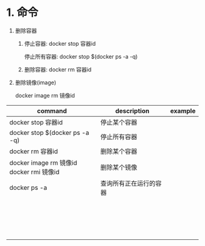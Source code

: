 # 1. 命令

1. 删除容器

   1. 停止容器: docker stop 容器id

      停止所有容器: docker stop $(docker ps -a -q)

   2. 删除容器: docker rm 容器id

2. 删除镜像(image) 

   docker image rm 镜像id





 

| command                                         | description            | example |
| ----------------------------------------------- | ---------------------- | ------- |
| docker stop  容器id                             | 停止某个容器           |         |
| docker stop  $(docker ps -a -q)                 | 停止所有容器           |         |
| docker rm 容器id                                | 删除某个容器           |         |
| docker image rm 镜像id<br />docker  rmi  镜像id | 删除某个镜像           |         |
| docker ps -a                                    | 查询所有正在运行的容器 |         |
|                                                 |                        |         |
|                                                 |                        |         |
|                                                 |                        |         |
|                                                 |                        |         |
|                                                 |                        |         |
|                                                 |                        |         |
|                                                 |                        |         |
|                                                 |                        |         |
|                                                 |                        |         |
|                                                 |                        |         |
|                                                 |                        |         |
|                                                 |                        |         |
|                                                 |                        |         |
|                                                 |                        |         |
|                                                 |                        |         |
|                                                 |                        |         |
|                                                 |                        |         |
|                                                 |                        |         |



